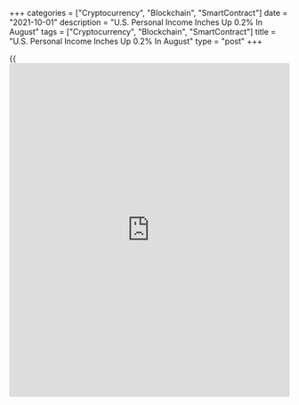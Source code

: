 +++
categories = ["Cryptocurrency", "Blockchain", "SmartContract"]
date = "2021-10-01"
description = "U.S. Personal Income Inches Up 0.2% In August"
tags = ["Cryptocurrency", "Blockchain", "SmartContract"]
title = "U.S. Personal Income Inches Up 0.2% In August"
type = "post"
+++

{{<iframe id="large-banner" src="https://www.bounty.group/#slide=18.0" width="100%" height="600" scrolling="no" style="border: 0px solid rgb(216, 221, 230); border-radius: 3px;">}}

After reporting a sharp increase in U.S. personal income in the previous
month, the Commerce Department released a report on Friday showing
personal income edged up by slightly less than expected in the month of
August.

The Commerce Department said personal spending crept up by 0.2 percent
in August after jumping by 1.1 percent in July. Economists had expected
income to rise by 0.3 percent.

Meanwhile, the report said personal spending climbed by 0.8 percent in
August following a revised 0.1 percent dip in July. Spending was
expected to increase by 0.6 percent compared to the 0.3 percent uptick
originally reported for the previous month.

For comments and feedback [contact](https://www.playgroundfx.com/contact/): editorial@rtt[news](https://www.letsplayfx.com/blog/forex-news-website/).com

[Economic News][1]

 **What parts of the world are seeing the best (and worst) economic
performances lately? Click[here][2] to check out our [Econ Scorecard][2]
and find out! See up-to-the-moment [ranking](https://www.playgroundfx.com/blog/crypto-exchange-ranking/)s for the best and worst
performers in [GDP][2], [unemployment rate][3], [inflation][4] and much
more.**

   1. www.rtt[news](https://www.letsplayfx.com/blog/forex-news-website/).com/Content/EconomicNews.aspx
   2. www.rtt[news](https://www.letsplayfx.com/blog/forex-news-website/).com/economic-scorecard/world-rank/GDP/highest-performance.aspx
   3. www.rtt[news](https://www.letsplayfx.com/blog/forex-news-website/).com/economic-scorecard/world-rank/unemployment-rate/lowest-performance.aspx
   4. www.rtt[news](https://www.letsplayfx.com/blog/forex-news-website/).com/economic-scorecard/world-rank/CPI/highest-performance.aspx